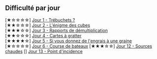 Difficulté par jour 
-------------------
[★☆☆☆☆] [Jour 1 - Trébuchets ?](https://adventofcode.com/2023/day/1 "Jour 1")  
[★★☆☆☆] [Jour 2 - L'énigme des cubes](https://adventofcode.com/2023/day/2 "Jour 2")  
[★★★☆☆] [Jour 3 - Rapports de démultiplication](https://adventofcode.com/2023/day/3 "Jour 3")  
[★★☆☆☆] [Jour 4 - Cartes à gratter](https://adventofcode.com/2023/day/4 "Jour 4")  
[★★★★☆] [Jour 5 - Si vous donnez de l'engrais à une graine](https://adventofcode.com/2023/day/5 "Jour 5")  
[★☆☆☆☆] [Jour 6 - Course de bateaux](https://adventofcode.com/2023/day/6 "Jour 6")
[★★★☆☆] [Jour 12 - Sources chaudes](https://adventofcode.com/2023/day/12 "Jour 12")
[] [Jour 13 - Point d'incidence](https://adventofcode.com/2023/day/13 "Jour 13")

